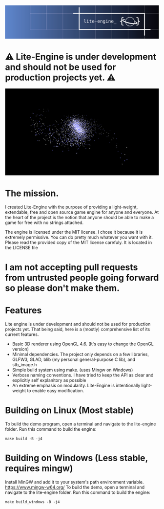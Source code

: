 ![banner](./doc/img/lite-engine-banner.png)

# ⚠️ Lite-Engine is under development and should not be used for production projects yet. ⚠️

![galaxy_preview](./doc/img/galaxy_preview.png)

# The mission.
I created Lite-Engine with the purpose of providing a light-weight, extendable,
free and open source game engine for anyone and everyone. At the heart of the project
is the notion that anyone should be able to make a game for free with no strings
attached.

The engine is licensed under the MIT license. I chose it because it is extremely
permissive. You can do pretty much whatever you want with it. Please read the
provided copy of the MIT license carefuly. It is located in the LICENSE file

# I am not accepting pull requests from untrusted people going forward so please don't make them.

# Features
Lite engine is under development and should not be used for production projects yet.
That being said, here is a (mostly) comprehensive list of its current features.

- Basic 3D renderer using OpenGL 4.6. (It's easy to change the OpenGL version)
- Minimal dependencies. The project only depends on a few libraries, GLFW3, GLAD, 
  blib (my personal general-purpose C lib), and stb_image.h
- Simple build system using make. (uses Mingw on Windows)
- Verbose naming conventions. I have tried to keep the API as clear and explicitly self explanitory
  as possible
- An extreme emphasis on modularity. Lite-Engine is intentionally light-weight to 
  enable easy modification.

# Building on Linux (Most stable)
To build the demo program, open a terminal and navigate to the lite-engine folder.
Run this command to build the engine:
```
make build -B -j4
```

# Building on Windows (Less stable, requires mingw)
Install MinGW and add it to your system's path environment variable. https://www.mingw-w64.org/
To build the demo, open a terminal and navigate to the lite-engine folder.
Run this command to build the engine:
```
make build_windows -B -j4
```
